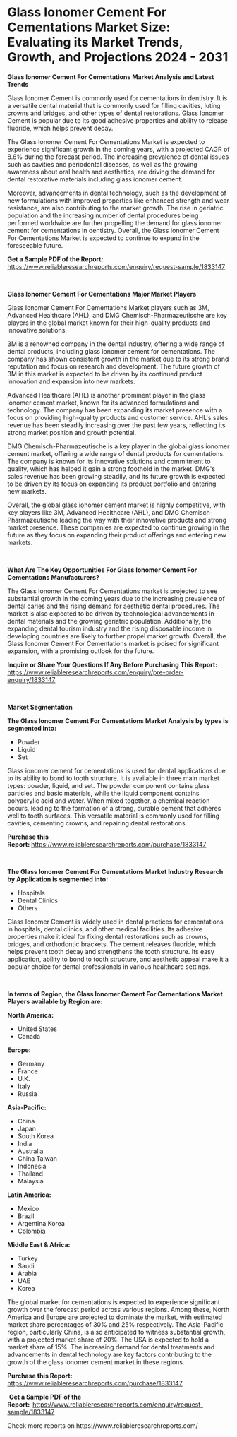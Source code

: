 <p><h1>Glass Ionomer Cement For Cementations Market Size: Evaluating its Market Trends, Growth, and Projections 2024 - 2031</h1></p><p><strong>Glass Ionomer Cement For Cementations Market Analysis and Latest Trends</strong></p>
<p><p>Glass Ionomer Cement is commonly used for cementations in dentistry. It is a versatile dental material that is commonly used for filling cavities, luting crowns and bridges, and other types of dental restorations. Glass Ionomer Cement is popular due to its good adhesive properties and ability to release fluoride, which helps prevent decay.</p><p>The Glass Ionomer Cement For Cementations Market is expected to experience significant growth in the coming years, with a projected CAGR of 8.6% during the forecast period. The increasing prevalence of dental issues such as cavities and periodontal diseases, as well as the growing awareness about oral health and aesthetics, are driving the demand for dental restorative materials including glass ionomer cement.</p><p>Moreover, advancements in dental technology, such as the development of new formulations with improved properties like enhanced strength and wear resistance, are also contributing to the market growth. The rise in geriatric population and the increasing number of dental procedures being performed worldwide are further propelling the demand for glass ionomer cement for cementations in dentistry. Overall, the Glass Ionomer Cement For Cementations Market is expected to continue to expand in the foreseeable future.</p></p>
<p><strong>Get a Sample PDF of the Report:&nbsp;</strong> <a href="https://www.reliableresearchreports.com/enquiry/request-sample/1833147">https://www.reliableresearchreports.com/enquiry/request-sample/1833147</a></p>
<p>&nbsp;</p>
<p><strong>Glass Ionomer Cement For Cementations Major Market Players</strong></p>
<p><p>Glass Ionomer Cement For Cementations Market players such as 3M, Advanced Healthcare (AHL), and DMG Chemisch-Pharmazeutische are key players in the global market known for their high-quality products and innovative solutions. </p><p>3M is a renowned company in the dental industry, offering a wide range of dental products, including glass ionomer cement for cementations. The company has shown consistent growth in the market due to its strong brand reputation and focus on research and development. The future growth of 3M in this market is expected to be driven by its continued product innovation and expansion into new markets.</p><p>Advanced Healthcare (AHL) is another prominent player in the glass ionomer cement market, known for its advanced formulations and technology. The company has been expanding its market presence with a focus on providing high-quality products and customer service. AHL's sales revenue has been steadily increasing over the past few years, reflecting its strong market position and growth potential.</p><p>DMG Chemisch-Pharmazeutische is a key player in the global glass ionomer cement market, offering a wide range of dental products for cementations. The company is known for its innovative solutions and commitment to quality, which has helped it gain a strong foothold in the market. DMG's sales revenue has been growing steadily, and its future growth is expected to be driven by its focus on expanding its product portfolio and entering new markets.</p><p>Overall, the global glass ionomer cement market is highly competitive, with key players like 3M, Advanced Healthcare (AHL), and DMG Chemisch-Pharmazeutische leading the way with their innovative products and strong market presence. These companies are expected to continue growing in the future as they focus on expanding their product offerings and entering new markets.</p></p>
<p>&nbsp;</p>
<p><strong>What Are The Key Opportunities For Glass Ionomer Cement For Cementations Manufacturers?</strong></p>
<p><p>The Glass Ionomer Cement For Cementations market is projected to see substantial growth in the coming years due to the increasing prevalence of dental caries and the rising demand for aesthetic dental procedures. The market is also expected to be driven by technological advancements in dental materials and the growing geriatric population. Additionally, the expanding dental tourism industry and the rising disposable income in developing countries are likely to further propel market growth. Overall, the Glass Ionomer Cement For Cementations market is poised for significant expansion, with a promising outlook for the future.</p></p>
<p><strong>Inquire or Share Your Questions If Any Before Purchasing This Report:</strong> <a href="https://www.reliableresearchreports.com/enquiry/pre-order-enquiry/1833147">https://www.reliableresearchreports.com/enquiry/pre-order-enquiry/1833147</a></p>
<p>&nbsp;</p>
<p><strong>Market Segmentation</strong></p>
<p><strong>The Glass Ionomer Cement For Cementations Market Analysis by types is segmented into:</strong></p>
<p><ul><li>Powder</li><li>Liquid</li><li>Set</li></ul></p>
<p><p>Glass ionomer cement for cementations is used for dental applications due to its ability to bond to tooth structure. It is available in three main market types: powder, liquid, and set. The powder component contains glass particles and basic materials, while the liquid component contains polyacrylic acid and water. When mixed together, a chemical reaction occurs, leading to the formation of a strong, durable cement that adheres well to tooth surfaces. This versatile material is commonly used for filling cavities, cementing crowns, and repairing dental restorations.</p></p>
<p><strong>Purchase this Report:&nbsp;</strong><a href="https://www.reliableresearchreports.com/purchase/1833147">https://www.reliableresearchreports.com/purchase/1833147</a></p>
<p>&nbsp;</p>
<p><strong>The Glass Ionomer Cement For Cementations Market Industry Research by Application is segmented into:</strong></p>
<p><ul><li>Hospitals</li><li>Dental Clinics</li><li>Others</li></ul></p>
<p><p>Glass Ionomer Cement is widely used in dental practices for cementations in hospitals, dental clinics, and other medical facilities. Its adhesive properties make it ideal for fixing dental restorations such as crowns, bridges, and orthodontic brackets. The cement releases fluoride, which helps prevent tooth decay and strengthens the tooth structure. Its easy application, ability to bond to tooth structure, and aesthetic appeal make it a popular choice for dental professionals in various healthcare settings.</p></p>
<p>&nbsp;</p>
<p><strong>In terms of Region, the Glass Ionomer Cement For Cementations Market Players available by Region are:</strong></p>
<p>
    <p> <strong> North America: </strong>
        <ul>
            <li>United States</li>
            <li>Canada</li>
        </ul>
        </p> 
    <p> <strong> Europe: </strong>
        <ul>
            <li>Germany</li>
            <li>France</li>
            <li>U.K.</li>
            <li>Italy</li>
            <li>Russia</li>
        </ul>
        </p> 
    <p> <strong> Asia-Pacific: </strong>
        <ul>
            <li>China</li>
            <li>Japan</li>
            <li>South Korea</li>
            <li>India</li>
            <li>Australia</li>
            <li>China Taiwan</li>
            <li>Indonesia</li>
            <li>Thailand</li>
            <li>Malaysia</li>
        </ul>
        </p> 
    <p> <strong> Latin America: </strong>
        <ul>
            <li>Mexico</li>
            <li>Brazil</li>
            <li>Argentina Korea</li>
            <li>Colombia</li>
        </ul>
        </p> 
    <p> <strong> Middle East & Africa: </strong>
        <ul>
            <li>Turkey</li>
            <li>Saudi</li>
            <li>Arabia</li>
            <li>UAE</li>
            <li>Korea</li>
        </ul>
    </p>
    </p>
<p><p>The global market for cementations is expected to experience significant growth over the forecast period across various regions. Among these, North America and Europe are projected to dominate the market, with estimated market share percentages of 30% and 25% respectively. The Asia-Pacific region, particularly China, is also anticipated to witness substantial growth, with a projected market share of 20%. The USA is expected to hold a market share of 15%. The increasing demand for dental treatments and advancements in dental technology are key factors contributing to the growth of the glass ionomer cement market in these regions.</p></p>
<p><strong>Purchase this Report: </strong><a href="https://www.reliableresearchreports.com/purchase/1833147">https://www.reliableresearchreports.com/purchase/1833147</a></p>
<p>&nbsp;<strong>Get a Sample PDF of the Report:&nbsp;&nbsp;</strong><a href="https://www.reliableresearchreports.com/enquiry/request-sample/1833147">https://www.reliableresearchreports.com/enquiry/request-sample/1833147</a></p>
<p><strong></strong></p>
<p>Check more reports on https://www.reliableresearchreports.com/</p>